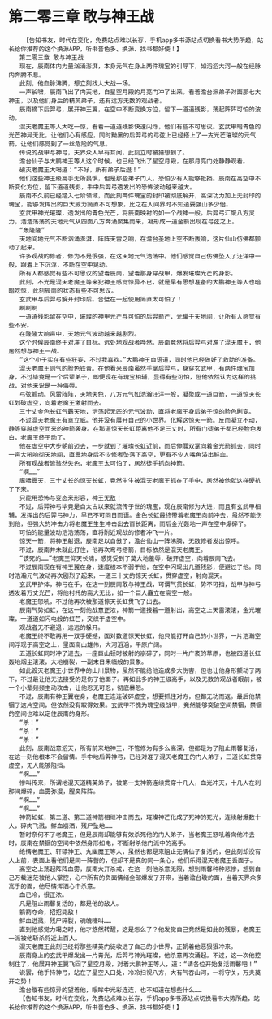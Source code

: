 # 第二零三章 敢与神王战
        【告知书友，时代在变化，免费站点难以长存，手机app多书源站点切换看书大势所趋，站长给你推荐的这个换源APP，听书音色多、换源、找书都好使！】
       第二零三章 敢与神王战
       现在，辰南体内力量汹涌澎湃，本身元气在身上两件瑰宝的引导下，如滔滔大河一般在经脉内奔腾不息。
       此刻，他血脉沸腾，想立刻找人大战一场。
       一声长啸，辰南飞出了内天地，自星空月殿的月亮门冲了出来。看着澹台派弟子对面那七大神王，以及他们身后的精英弟子，还有远方无数的观战者。
       辰南摘下后羿弓，展开神王翼，在空中不断变换方位，留下一道道残影，荡起阵阵可怕的波动。
       混天老魔王等人大吃一惊，看着一道道残影快速闪烁，他们有些不可思议。玄武甲暗青色的光芒神异无比，让他们心有感应，同时黝黑的后羿弓的弓弦上已经搭上了一支光芒璀璨的元气箭，让他们感觉到了一丝危险的气息。
       传说的战甲与神弓，天界众人早有耳闻，此刻立时被猜想到了。
       澹台仙子与大鹏神王等人这个时候，也已经飞出了星空月殿，在那月亮门处静静观看。
       破灭老魔王大喝道：“不好，所有弟子后退！”
       他们这些神王级高手无所畏惧，但是那些弟子门人，恐怕少有人能够抵挡。辰南在高空中不断变化方位，留下道道残影，手中后羿弓透发出的恐怖波动越来越大。
       辰南不久前已经踏入七阶领域，而此刻两件瑰宝的封印被彻底解开，高深功力加上无封印的瑰宝，能够发挥出的巨大威力简直不可想象，比之在人间界时不知道要强山多少倍。
       玄武甲神光璀璨，透发出的青色光芒，将辰南映衬的如一个战神一般。后羿弓汇聚八方灵力，浩浩荡荡的天地元气从四面八方奔涌聚集而来，凝形成一道金箭出现在弓弦之上。
       “轰隆隆”
       天地间地元气不断汹涌澎湃，阵阵天雷之响，在澹台圣地上空不断轰响，这片仙山仿佛都颤动了起来。
       许多观战的修者，修为不是很强，在这天地元气浩荡中。他们感觉自己仿佛坠入了汪洋中一般，跟着上下沉浮，不断在空中晃动。
       所有人都感觉有些不可思议的望着辰南，望着那身穿战甲，爆发璀璨光芒的身影。
       此刻，不光是混天老魔王等来犯神王感觉惊异不已，就是早有思想准备的大鹏神王等人也暗暗吃惊，此刻辰南的状态有些不可思议。
       玄武甲与后羿弓解开封印后。合璧在一起使用简直太可怕了！
       刷刷刷
       一道道残影留在空中，璀璨的神甲光芒与可怕的后羿箭芒，光耀于天地间，让所有人感觉有些不安。
       在隆隆大响声中，天地元气波动越来越剧烈。
       这个时候辰南终于对准了目标。远处地观战者哗然。辰南竟然将后羿弓对准了混天魔王，他居然想与神王一战。
       “这个小子实在有些狂妄，不过我喜欢。”大鹏神王自语道，同时他已经做好了救助的准备。
       混天老魔王则气的脸色铁青。在他看来辰南虽然手掌后羿弓，身穿玄武甲，有两件瑰宝加身，不过毕竟是一个后辈弟子，即便现在有瑰宝相辅，显得有些可怕，但他依然认为这样的挑战，对他来说是一种侮辱。
       弓弦颤动。风雷阵阵，天地失色，八方元气如浩瀚汪洋一般，凝聚成一道巨箭，一道惊天长虹划破虚空，向着老魔王激射而去。
       三十丈金色长虹气霸天地，浩荡起无匹的元气波动，直将老魔王身后弟子惊的脸色剧变。
       不过混天老魔王有意立威。他并没有展开自己的小世界。化解这惊天一箭。反而凝立不动，静等穿越虚空而来的神箭袭身。在那道惊天长虹距离他不足三丈时，所有门徒弟子都已经脸色发白，老魔王终于动了。
       他在虚空中大步朝前迈去，一步就到了璀璨长虹近前，而后伸展双掌向着金光箭抓去，同时一声大吼响彻天地间，直震地身后不少修者坠落下高空，更有不少人嘴角溢出鲜血。
       所有观战者皆骇然失色，老魔王太可怕了，居然徒手抓向神箭。
       “啊……”
       魔啸震天，三十丈长的惊天长虹，竟然生生被混天老魔王抓在了手中，居然被他就这样硬抗了下来。
       只能用恐怖与变态来形容，神王无敌！
       不过，后羿神弓毕竟是自太古以来就流传于世的瑰宝，现在辰南修为大进，而且有玄武甲相辅，发挥出的后羿弓神力，早已不可同日而语。金色长虹最终带着老魔王向前冲去，虽然不能伤到他，但强大的冲击力将老魔王生生冲击出去百长距离，而后金光轰地一声在空中爆碎了。
       可怕的能量波动浩浩荡荡，直将附近观战的修者冲飞一片。
       惊天一箭，将神王射退，辰南足以自傲了，澹台仙山一阵沸腾，无数修者发出惊呼。
       不过，辰南并未就此打住，他再次弯弓搭箭，目标依然是混天老魔王。
       “该死的……”老魔王仰天长啸，感觉受到了莫大地羞辱，破开虚空，向着辰南飞去。
       不过辰南现在有神王翼在身，速度根本不弱于他，在空中闪现出几道残影，便避过了他。同时浩瀚元气波动再次剧烈了起来，一道三十丈的惊天长虹，贯穿虚空，射向混天。
       玄武甲护体，神弓在手，在这一刻辰南敢与神王战，可谓气贯长虹，势不可挡，战甲与神弓透发着万丈光芒，将他衬托的高大无比，如一个巨人矗立在高空一般。
       老魔王怒吼，不过他再次被那道惊天长虹贯飞了出去。
       辰南气势如虹，在这一刻他战意正浓，神箭一道接着一道射出，高空之上天雷滚滚，金光璀璨，一道道如闪电般的虹芒，交织于虚空中。
       观战者无不避退，远远的躲开。
       老魔王终不敢再用一双手硬撼，面对数道惊天长虹，他只能打开自己的小世界，一片浩瀚空间浮现于高空之上，里面高山雄伟，大河滔滔，平原广阔。
       五道长虹同时冲了进去，一座巨山顿时被射的崩碎了，同时一片广袤的草原，也被四道长虹轰地烟尘滚滚，大地崩裂，一副末日来临般的景象。
       如此毁灭老魔王小世界中的山川景物，虽然不能给他造成多大伤害，但也让他身形颤动了两下，不过最让他无法接受的是伤了他面子。再如此多的神王级高手，以及无数的观战者眼前，被一个小辈频频主动攻击，让他忍无可忍，彻底暴怒。
       不过，辰南有神王翼在身，老魔王连连破碎虚空，想要抓住对方，但都无功而返。最后他禁锢了这片空间，但依然没有取得效果。玄武甲不愧为瑰宝级战甲，竟然能够突破空间禁锢，禁锢的空间也难以定住辰南的身形。
       “杀！”
       “杀！”
       “杀！”
       此刻，辰南战意滔天，所有前来地神王，不管修为有多么高深，但都是为了阻止雨馨复活，在这一刻他根本不会留情。手中地后羿神弓，已经对准了混天老魔王的门人弟子，三道长虹贯穿虚空，无人能够阻挡。
       “啊……”
       惨叫传来，所谓地混天道精英弟子，被第一支神箭连续贯穿十几人，血光冲天，十几人在刹那间爆碎，血雾弥漫，腥臭阵阵。
       “啊……”
       “啊……”
       神箭如虹，第二道、第三道神箭相继冲击而去，璀璨神芒化成了死神的死光，连续射爆数十人，碎肉飞溅，鲜血崩洒，残尸坠地……
       暂时奈何不了老魔王，但是辰南却能够有效杀死他的门人弟子，当老魔王怒吼着向他冲去时，辰南在禁锢的空间中依然身形如电，不断射杀他门派中的高手。
       绝情老魔王、轩辕神王、九幽魔王等人，虽然也都是来阻止无情仙子复活的，但此刻却没有人上前，表面上看他们是同一阵营的，但却不是真的同一条心，他们乐得混天老魔王丢面子。
       高空之上荡起阵阵血雾，辰南大开杀戒，在这一刻他杀意无限，想到雨馨种种悲惨，想到自己万载迷茫被他人掌控，心中所有的负面情绪全部爆发了开来，当着澹台璇的面，当着天界众多高手的面，他尽情挥洒心中杀意。
       血已冷，恨正浓。
       凡是阻止雨馨复活的，都是他的敌人。
       箭箭夺命，招招毙敌！
       鲜血迸溅，残尸碎裂，魂魄嚎叫……
       直到他感觉力竭之时，他才悠然转醒，这是怎么了？他发觉自己竟然是如此的残暴，老魔王一派被他斩杀将近上百人。
       混天老魔王此刻已经将那些精英门徒收进了自己的小世界，正朝着他恶狠狠冲来。
       辰南身上的玄武甲爆发出一片青光，后羿弓神光璀璨，他杀意再次涌起。不过，这一次他控制住了，他展开神王翼飞回了星空月殿，对着大鹏神王等人，道：“请各位开始复活雨馨吧！”
       说罢，他手持神弓，站在了星空入口处，冷冷扫视八方，大有气吞山河，一将守关，万夫莫开之势！
       澹台璇有些惊异的望着他，眼眸中光彩连连，也不知道在想些什么……
       【告知书友，时代在变化，免费站点难以长存，手机app多书源站点切换看书大势所趋，站长给你推荐的这个换源APP，听书音色多、换源、找书都好使！】